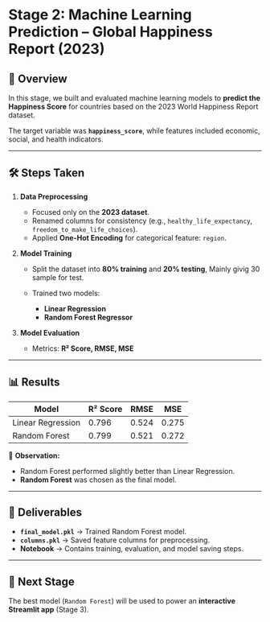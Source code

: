 # Stage 2: Machine Learning Prediction – Global Happiness Report (2023)

## 📌 Overview

In this stage, we built and evaluated machine learning models to **predict the Happiness Score** for countries based on the 2023 World Happiness Report dataset.

The target variable was **`happiness_score`**, while features included economic, social, and health indicators.

---

## 🛠️ Steps Taken

1. **Data Preprocessing**

   * Focused only on the **2023 dataset**.
   * Renamed columns for consistency (e.g., `healthy_life_expectancy`, `freedom_to_make_life_choices`).
   * Applied **One-Hot Encoding** for categorical feature: `region`.

2. **Model Training**

   * Split the dataset into **80% training** and **20% testing**, Mainly givig 30 sample for test.
   * Trained two models:

     * **Linear Regression**
     * **Random Forest Regressor**

3. **Model Evaluation**

   * Metrics: **R² Score, RMSE, MSE**

---

## 📊 Results

| Model             | R² Score | RMSE  | MSE   |
| ----------------- | -------- | ----- | ----- |
| Linear Regression | 0.796    | 0.524 | 0.275 |
| Random Forest     | 0.799    | 0.521 | 0.272 |

🔎 **Observation:**

* Random Forest performed slightly better than Linear Regression.
* **Random Forest** was chosen as the final model.

---

## 💾 Deliverables

* **`final_model.pkl`** → Trained Random Forest model.
* **`columns.pkl`** → Saved feature columns for preprocessing.
* **Notebook** → Contains training, evaluation, and model saving steps.

---

## 🚀 Next Stage

The best model (`Random Forest`) will be used to power an **interactive Streamlit app** (Stage 3).
